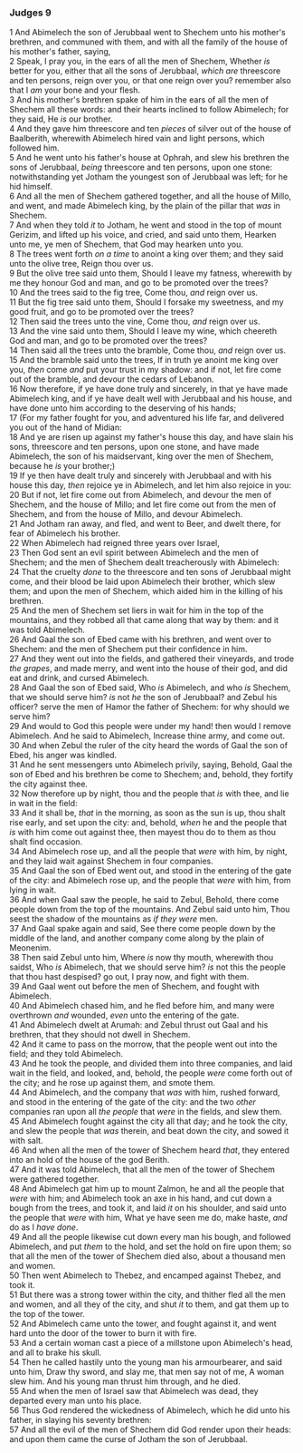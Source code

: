 ### Judges 9

1 And Abimelech the son of Jerubbaal went to Shechem unto his mother's brethren, and communed with them, and with all the family of the house of his mother's father, saying,  
2 Speak, I pray you, in the ears of all the men of Shechem, Whether *is* better for you, either that all the sons of Jerubbaal, *which are* threescore and ten persons, reign over you, or that one reign over you? remember also that I *am* your bone and your flesh.  
3 And his mother's brethren spake of him in the ears of all the men of Shechem all these words: and their hearts inclined to follow Abimelech; for they said, He *is* our brother.  
4 And they gave him threescore and ten *pieces* of silver out of the house of Baalberith, wherewith Abimelech hired vain and light persons, which followed him.  
5 And he went unto his father's house at Ophrah, and slew his brethren the sons of Jerubbaal, *being* threescore and ten persons, upon one stone: notwithstanding yet Jotham the youngest son of Jerubbaal was left; for he hid himself.  
6 And all the men of Shechem gathered together, and all the house of Millo, and went, and made Abimelech king, by the plain of the pillar that *was* in Shechem.  
7 And when they told *it* to Jotham, he went and stood in the top of mount Gerizim, and lifted up his voice, and cried, and said unto them, Hearken unto me, ye men of Shechem, that God may hearken unto you.  
8 The trees went forth *on a time* to anoint a king over them; and they said unto the olive tree, Reign thou over us.  
9 But the olive tree said unto them, Should I leave my fatness, wherewith by me they honour God and man, and go to be promoted over the trees?  
10 And the trees said to the fig tree, Come thou, *and* reign over us.  
11 But the fig tree said unto them, Should I forsake my sweetness, and my good fruit, and go to be promoted over the trees?  
12 Then said the trees unto the vine, Come thou, *and* reign over us.  
13 And the vine said unto them, Should I leave my wine, which cheereth God and man, and go to be promoted over the trees?  
14 Then said all the trees unto the bramble, Come thou, *and* reign over us.  
15 And the bramble said unto the trees, If in truth ye anoint me king over you, *then* come *and* put your trust in my shadow: and if not, let fire come out of the bramble, and devour the cedars of Lebanon.  
16 Now therefore, if ye have done truly and sincerely, in that ye have made Abimelech king, and if ye have dealt well with Jerubbaal and his house, and have done unto him according to the deserving of his hands;  
17 (For my father fought for you, and adventured his life far, and delivered you out of the hand of Midian:  
18 And ye are risen up against my father's house this day, and have slain his sons, threescore and ten persons, upon one stone, and have made Abimelech, the son of his maidservant, king over the men of Shechem, because he *is* your brother;)  
19 If ye then have dealt truly and sincerely with Jerubbaal and with his house this day, *then* rejoice ye in Abimelech, and let him also rejoice in you:  
20 But if not, let fire come out from Abimelech, and devour the men of Shechem, and the house of Millo; and let fire come out from the men of Shechem, and from the house of Millo, and devour Abimelech.  
21 And Jotham ran away, and fled, and went to Beer, and dwelt there, for fear of Abimelech his brother.  
22 When Abimelech had reigned three years over Israel,  
23 Then God sent an evil spirit between Abimelech and the men of Shechem; and the men of Shechem dealt treacherously with Abimelech:  
24 That the cruelty *done* to the threescore and ten sons of Jerubbaal might come, and their blood be laid upon Abimelech their brother, which slew them; and upon the men of Shechem, which aided him in the killing of his brethren.  
25 And the men of Shechem set liers in wait for him in the top of the mountains, and they robbed all that came along that way by them: and it was told Abimelech.  
26 And Gaal the son of Ebed came with his brethren, and went over to Shechem: and the men of Shechem put their confidence in him.  
27 And they went out into the fields, and gathered their vineyards, and trode *the grapes*, and made merry, and went into the house of their god, and did eat and drink, and cursed Abimelech.  
28 And Gaal the son of Ebed said, Who *is* Abimelech, and who *is* Shechem, that we should serve him? *is* not *he* the son of Jerubbaal? and Zebul his officer? serve the men of Hamor the father of Shechem: for why should we serve him?  
29 And would to God this people were under my hand! then would I remove Abimelech. And he said to Abimelech, Increase thine army, and come out.  
30 And when Zebul the ruler of the city heard the words of Gaal the son of Ebed, his anger was kindled.  
31 And he sent messengers unto Abimelech privily, saying, Behold, Gaal the son of Ebed and his brethren be come to Shechem; and, behold, they fortify the city against thee.  
32 Now therefore up by night, thou and the people that *is* with thee, and lie in wait in the field:  
33 And it shall be, *that* in the morning, as soon as the sun is up, thou shalt rise early, and set upon the city: and, behold, *when* he and the people that *is* with him come out against thee, then mayest thou do to them as thou shalt find occasion.  
34 And Abimelech rose up, and all the people that *were* with him, by night, and they laid wait against Shechem in four companies.  
35 And Gaal the son of Ebed went out, and stood in the entering of the gate of the city: and Abimelech rose up, and the people that *were* with him, from lying in wait.  
36 And when Gaal saw the people, he said to Zebul, Behold, there come people down from the top of the mountains. And Zebul said unto him, Thou seest the shadow of the mountains as *if they were* men.  
37 And Gaal spake again and said, See there come people down by the middle of the land, and another company come along by the plain of Meonenim.  
38 Then said Zebul unto him, Where *is* now thy mouth, wherewith thou saidst, Who *is* Abimelech, that we should serve him? *is* not this the people that thou hast despised? go out, I pray now, and fight with them.  
39 And Gaal went out before the men of Shechem, and fought with Abimelech.  
40 And Abimelech chased him, and he fled before him, and many were overthrown *and* wounded, *even* unto the entering of the gate.  
41 And Abimelech dwelt at Arumah: and Zebul thrust out Gaal and his brethren, that they should not dwell in Shechem.  
42 And it came to pass on the morrow, that the people went out into the field; and they told Abimelech.  
43 And he took the people, and divided them into three companies, and laid wait in the field, and looked, and, behold, the people *were* come forth out of the city; and he rose up against them, and smote them.  
44 And Abimelech, and the company that *was* with him, rushed forward, and stood in the entering of the gate of the city: and the two *other* companies ran upon all *the people* that *were* in the fields, and slew them.  
45 And Abimelech fought against the city all that day; and he took the city, and slew the people that *was* therein, and beat down the city, and sowed it with salt.  
46 And when all the men of the tower of Shechem heard *that*, they entered into an hold of the house of the god Berith.  
47 And it was told Abimelech, that all the men of the tower of Shechem were gathered together.  
48 And Abimelech gat him up to mount Zalmon, he and all the people that *were* with him; and Abimelech took an axe in his hand, and cut down a bough from the trees, and took it, and laid *it* on his shoulder, and said unto the people that *were* with him, What ye have seen me do, make haste, *and* do as I *have done*.  
49 And all the people likewise cut down every man his bough, and followed Abimelech, and put *them* to the hold, and set the hold on fire upon them; so that all the men of the tower of Shechem died also, about a thousand men and women.  
50 Then went Abimelech to Thebez, and encamped against Thebez, and took it.  
51 But there was a strong tower within the city, and thither fled all the men and women, and all they of the city, and shut *it* to them, and gat them up to the top of the tower.  
52 And Abimelech came unto the tower, and fought against it, and went hard unto the door of the tower to burn it with fire.  
53 And a certain woman cast a piece of a millstone upon Abimelech's head, and all to brake his skull.  
54 Then he called hastily unto the young man his armourbearer, and said unto him, Draw thy sword, and slay me, that men say not of me, A woman slew him. And his young man thrust him through, and he died.  
55 And when the men of Israel saw that Abimelech was dead, they departed every man unto his place.  
56 Thus God rendered the wickedness of Abimelech, which he did unto his father, in slaying his seventy brethren:  
57 And all the evil of the men of Shechem did God render upon their heads: and upon them came the curse of Jotham the son of Jerubbaal.  
